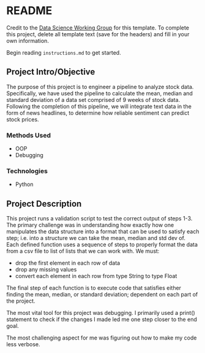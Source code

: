 # README

Credit to the [Data Science Working Group](http://datascience.codeforsanfrancisco.org) for this template. To complete this project, delete all template text (save for the headers) and fill in your own information.

Begin reading `instructions.md` to get started.

## Project Intro/Objective
The purpose of this project is to engineer a pipeline to analyze stock data. Specifically, we have used the pipeline to calculate the mean, median and standard deviation of a data set comprised of 9 weeks of stock data. Following the completion of this pipeline, we will integrate text data in the form of news headlines, to determine how reliable sentiment can predict stock prices.

### Methods Used
* OOP
* Debugging

### Technologies
* Python

## Project Description
This project runs a validation script to test the correct output of steps 1-3. The primary challenge was in understanding how exactly how one manipulates the data structure into a format that can be used to satisfy each step; i.e. into a structure we can take the mean, median and std dev of. Each defined function uses a sequence of steps to properly format the data from a csv file to list of lists that we can work with. We must:

* drop the first element in each row of data 
* drop any missing values
* convert each element in each row from type String to type Float

The final step of each function is to execute code that satisfies either finding the mean, median, or standard deviation; dependent on each part of the project.

The most vital tool for this project was debugging. I primarily used a print() statement to check if the changes I made led me one step closer to the end goal.

The most challenging aspect for me was figuring out how to make my code less verbose.